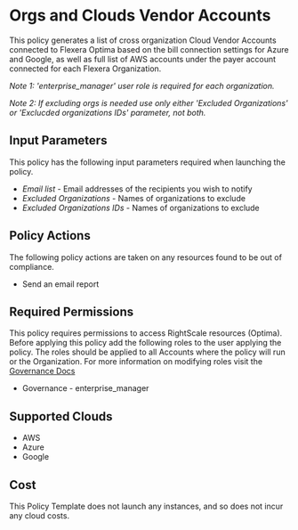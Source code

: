 # Orgs and Clouds Vendor Accounts

This policy generates a list of cross organization Cloud Vendor Accounts connected to Flexera Optima based on
the bill connection settings for Azure and Google, as well as full list of AWS accounts under the payer account connected for each Flexera Organization.

_Note 1: 'enterprise_manager' user role is required for each organization._

_Note 2: If excluding orgs is needed use only either 'Excluded Organizations' or 'Exclucded organizations IDs' parameter, not both._

## Input Parameters

This policy has the following input parameters required when launching the policy.

- *Email list* - Email addresses of the recipients you wish to notify
- *Excluded Organizations* - Names of organizations to exclude
- *Excluded Organizations IDs* - Names of organizations to exclude

## Policy Actions

The following policy actions are taken on any resources found to be out of compliance.

- Send an email report

## Required Permissions

This policy requires permissions to access RightScale resources (Optima).  Before applying this policy add the following roles to the user applying the policy.  The roles should be applied to all Accounts where the policy will run or the Organization. For more information on modifying roles visit the [Governance Docs](https://docs.rightscale.com/cm/ref/user_roles.html)

- Governance - enterprise_manager

## Supported Clouds

- AWS
- Azure
- Google

## Cost

This Policy Template does not launch any instances, and so does not incur any cloud costs.
